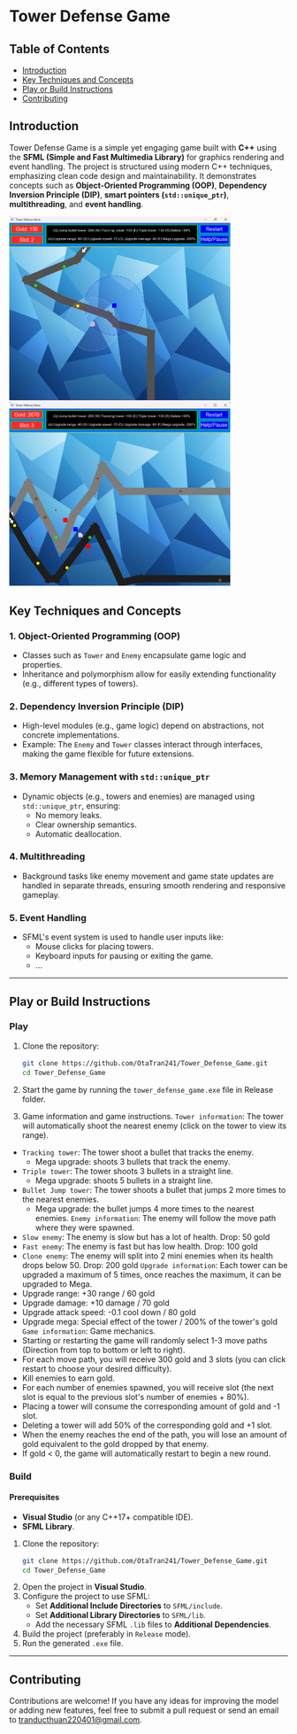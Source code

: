 
# **Tower Defense Game**

## Table of Contents

- [Introduction](#introduction)
- [Key Techniques and Concepts](#Key-Techniques-and-Concepts)
- [Play or Build Instructions](#Play-or-Build-Instructions)
- [Contributing](#Contributing)

## **Introduction**
Tower Defense Game is a simple yet engaging game built with **C++** using the **SFML (Simple and Fast Multimedia Library)** for graphics rendering and event handling. The project is structured using modern C++ techniques, emphasizing clean code design and maintainability. It demonstrates concepts such as **Object-Oriented Programming (OOP)**, **Dependency Inversion Principle (DIP)**, **smart pointers (`std::unique_ptr`)**, **multithreading**, and **event handling**.

<img src="./Images/InGame1.png" style="width:400px;"/> <img src="./Images/InGame2.png" style="width:400px;"/>  

## **Key Techniques and Concepts**
### **1. Object-Oriented Programming (OOP)**
- Classes such as `Tower` and `Enemy` encapsulate game logic and properties.
- Inheritance and polymorphism allow for easily extending functionality (e.g., different types of towers).

### **2. Dependency Inversion Principle (DIP)**
- High-level modules (e.g., game logic) depend on abstractions, not concrete implementations.
- Example: The `Enemy` and `Tower` classes interact through interfaces, making the game flexible for future extensions.

### **3. Memory Management with `std::unique_ptr`**
- Dynamic objects (e.g., towers and enemies) are managed using `std::unique_ptr`, ensuring:
  - No memory leaks.
  - Clear ownership semantics.
  - Automatic deallocation.

### **4. Multithreading**
- Background tasks like enemy movement and game state updates are handled in separate threads, ensuring smooth rendering and responsive gameplay.

### **5. Event Handling**
- SFML's event system is used to handle user inputs like:
  - Mouse clicks for placing towers.
  - Keyboard inputs for pausing or exiting the game.
  - ...

---

## **Play or Build Instructions**

### **Play**
1. Clone the repository:
   ```bash
   git clone https://github.com/OtaTran241/Tower_Defense_Game.git
   cd Tower_Defense_Game
   ```
   
2. Start the game by running the `tower_defense_game.exe` file in Release folder.
3. Game information and game instructions.
`Tower information`: The tower will automatically shoot the nearest enemy (click on the tower to view its range).
+ `Tracking tower`: The tower shoot a bullet that tracks the enemy. 
	- Mega upgrade: shoots 3 bullets that track the enemy.
+ `Triple tower`: The tower shoots 3 bullets in a straight line. 
	- Mega upgrade: shoots 5 bullets in a straight line.
+ `Bullet Jump tower`: The tower shoots a bullet that jumps 2 more times to the nearest enemies. 
	- Mega upgrade: the bullet jumps 4 more times to the nearest enemies.
`Enemy information`: The enemy will follow the move path where they were spawned.
+ `Slow enemy`: The enemy is slow but has a lot of health. Drop: 50 gold
+ `Fast enemy`: The enemy is fast but has low health. Drop: 100 gold
+ `Clone enemy`: The enemy will split into 2 mini enemies when its health drops below 50. Drop: 200 gold
`Upgrade information`: Each tower can be upgraded a maximum of 5 times, once reaches the maximum, it can be upgraded to Mega.
+ Upgrade range: +30 range / 60 gold
+ Upgrade damage: +10 damage / 70 gold
+ Upgrade attack speed: -0.1 cool down / 80 gold
+ Upgrade mega: Special effect of the tower / 200% of the tower's gold 
`Game information`: Game mechanics.
+ Starting or restarting the game will randomly select 1-3 move paths (Direction from top to bottom or left to right). 
+ For each move path, you will receive 300 gold and 3 slots (you can click restart to choose your desired difficulty).
+ Kill enemies to earn gold. 
+ For each number of enemies spawned, you will receive slot (the next slot is equal to the previous slot's number of enemies + 80%).
+ Placing a tower will consume the corresponding amount of gold and -1 slot.
+ Deleting a tower will add 50% of the corresponding gold and +1 slot.
+ When the enemy reaches the end of the path, you will lose an amount of gold equivalent to the gold dropped by that enemy.
+ If gold < 0, the game will automatically restart to begin a new round.

### **Build**
#### **Prerequisites**
- **Visual Studio** (or any C++17+ compatible IDE).
- **SFML Library**.

1. Clone the repository:
   ```bash
   git clone https://github.com/OtaTran241/Tower_Defense_Game.git
   cd Tower_Defense_Game
   ```
2. Open the project in **Visual Studio**.
3. Configure the project to use SFML:
   - Set **Additional Include Directories** to `SFML/include`.
   - Set **Additional Library Directories** to `SFML/lib`.
   - Add the necessary SFML `.lib` files to **Additional Dependencies**.
4. Build the project (preferably in `Release` mode).
5. Run the generated `.exe` file.

---

## Contributing
Contributions are welcome! If you have any ideas for improving the model or adding new features, feel free to submit a pull request or send an email to [tranducthuan220401@gmail.com](mailto:tranducthuan220401@gmail.com).
